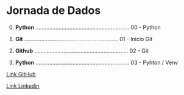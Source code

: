 # Jornada de Dados

0) **Python**      ............................................................. 00 - Python
 

1) **Git**      ............................................................. 01 - Inicio Git

2) **Github**   ............................................................. 02 - Git 

3) **Python**   ............................................................. 03 - Pyhton / Venv






[Link GitHub](https://github.com/thiagogodeguesi)

[Link Linkedin](https://www.linkedin.com/in/thiagogodeguesi/)
